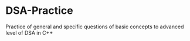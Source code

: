 # DSA-Practice
Practice of general and specific questions of basic concepts to advanced level of DSA in C++
